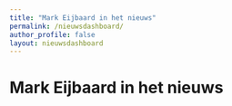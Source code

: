 ```yaml
---
title: "Mark Eijbaard in het nieuws"
permalink: /nieuwsdashboard/
author_profile: false
layout: nieuwsdashboard
---
```


<h1>Mark Eijbaard in het nieuws</h1>
<div id="nieuws-dashboard"></div>

